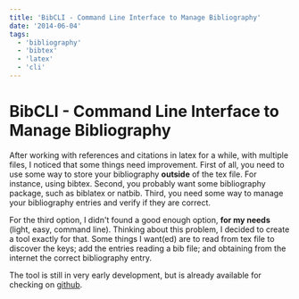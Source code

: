 ```yaml
---
title: 'BibCLI - Command Line Interface to Manage Bibliography'
date: '2014-06-04'
tags:
  - 'bibliography'
  - 'bibtex'
  - 'latex'
  - 'cli'
---
```


# BibCLI - Command Line Interface to Manage Bibliography

<p> After working with references and citations in latex for a while, with
multiple files, I noticed that some things need improvement.  First of all, you
need to use some way to store your bibliography <strong>outside</strong> of the
tex file. For instance, using bibtex.  Second, you probably want some
bibliography package, such as biblatex or natbib.  Third, you need some way to
manage your bibliography entries and verify if they are correct.</p>

<p>For the third option, I didn't found a good enough option, <strong>for my
needs</strong> (light, easy, command line). Thinking about this problem, I
decided to create a tool exactly for that. Some things I want(ed) are to read
from tex file to discover the keys; add the entries reading a bib file; and
obtaining from the internet the correct bibliography entry.</p>

<p>The tool is still in very early development, but is already available for
checking on <a href="https://github.com/abelsiqueira/bibcli">github</a>.</p>
